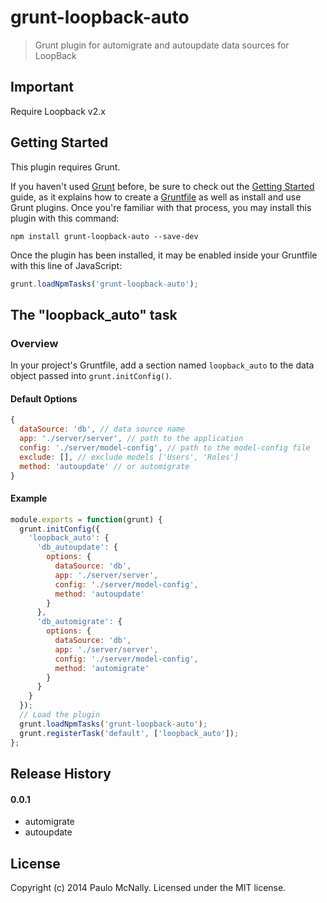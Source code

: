 # grunt-loopback-auto

> Grunt plugin for automigrate and autoupdate data sources for LoopBack

## Important
Require Loopback v2.x

## Getting Started
This plugin requires Grunt.

If you haven't used [Grunt](http://gruntjs.com/) before, be sure to check out the [Getting Started](http://gruntjs.com/getting-started) guide, as it explains how to create a [Gruntfile](http://gruntjs.com/sample-gruntfile) as well as install and use Grunt plugins. Once you're familiar with that process, you may install this plugin with this command:

```shell
npm install grunt-loopback-auto --save-dev
```

Once the plugin has been installed, it may be enabled inside your Gruntfile with this line of JavaScript:

```js
grunt.loadNpmTasks('grunt-loopback-auto');
```

## The "loopback_auto" task

### Overview
In your project's Gruntfile, add a section named `loopback_auto` to the data object passed into `grunt.initConfig()`.


#### Default Options


```js
{
  dataSource: 'db', // data source name
  app: './server/server', // path to the application
  config: './server/model-config', // path to the model-config file
  exclude: [], // exclude models ['Users', 'Roles']
  method: 'autoupdate' // or automigrate
}
```

#### Example

```js
module.exports = function(grunt) {
  grunt.initConfig({
    'loopback_auto': {
      'db_autoupdate': {
        options: {
          dataSource: 'db',
          app: './server/server',
          config: './server/model-config',
          method: 'autoupdate'
        }
      },
      'db_automigrate': {
        options: {
          dataSource: 'db',
          app: './server/server',
          config: './server/model-config',
          method: 'automigrate'
        }
      }
    }
  });
  // Load the plugin
  grunt.loadNpmTasks('grunt-loopback-auto');
  grunt.registerTask('default', ['loopback_auto']);
};

```

## Release History

#### 0.0.1

* automigrate
* autoupdate

## License
Copyright (c) 2014 Paulo McNally. Licensed under the MIT license.
